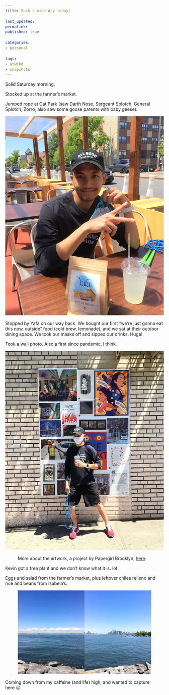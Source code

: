 ```yaml
---
title: Such a nice day today!

last_updated: 
permalink: 
published: true

categories:
- personal

tags:
- atwikd
- snapshots
---
```


Solid Saturday morning. 

Stocked up at the farmer’s market.

Jumped rope at Cat Park (saw Darth Nose, Sergeant Splotch, General Splotch, Zorro; also saw some goose parents with baby geese).

![A photo of Kevin sitting at the outdoor dining area at Yafa. His facemask is hanging off his left ear, and he’s throwing up deuces. In the foreground you can see the orange blossom lemonade he ordered, as well as a bag of 45th Street blend coffee](/assets/images/2021-05-15-outdoor-coffee-yafa.jpg)

Stopped by Yafa on our way back. We bought our first “we’re just gonna eat this now, outside” food (cold brew, lemonade), and we sat at their outdoor dining space. We took our masks off and sipped our drinks. Huge!

Took a wall photo. Also a first since pandemic, I think.

![A photo of Kevin standing against a wall around the corner from Yafa. He’s wearing a baseball cap, a facemask, a “Anti Running Running Club” long sleeve, some black shorts, and a pair of red and blue trailrunning shoes. A collection of community artwork is wheatpasted on the wall behind him.](/assets/images/2021-05-15-atwikd.jpg)
<figure>
	<figcaption>
		More about the artwork, a project by Papergirl Brooklyn, <a href="https://www.papergirlbk.com/sunsetpark">here</a>.
	</figcaption>
</figure>

Kevin got a free plant and we don’t know what it is. lol

Eggs and salad from the farmer’s market, plus leftover chiles relleno and rice and beans from Isabela’s.

<figure>
	<img src="/assets/images/2021-05-15-jetty.jpg" alt="Diptych photo of the view from the jetty in Bush Terminal Park AKA Cat Park. Left photo is facing northwest, and beyond the Upper Bay you can see New Jersey; above there is a strip of cloud on a blue sky. Right photo is facing north, and you can see part of Red Hook, Governor’s Island, and the Manhattan skyline." />
</figure>

Coming down from my caffeine (and life) high, and wanted to capture here 😌